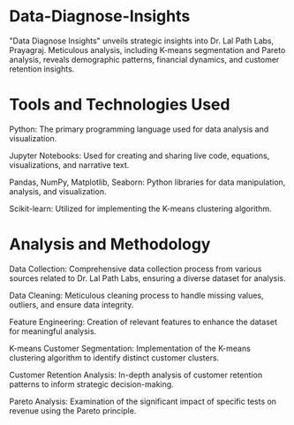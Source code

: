 # Data-Diagnose-Insights

"Data Diagnose Insights" unveils strategic insights into Dr. Lal Path Labs, Prayagraj. Meticulous analysis, including K-means segmentation and Pareto analysis, reveals demographic patterns, financial dynamics, and customer retention insights.

# Tools and Technologies Used
Python: The primary programming language used for data analysis and visualization.

Jupyter Notebooks: Used for creating and sharing live code, equations, visualizations, and narrative text.

Pandas, NumPy, Matplotlib, Seaborn: Python libraries for data manipulation, analysis, and visualization.

Scikit-learn: Utilized for implementing the K-means clustering algorithm.

# Analysis and Methodology

Data Collection: Comprehensive data collection process from various sources related to Dr. Lal Path Labs, ensuring a diverse dataset for analysis.

Data Cleaning: Meticulous cleaning process to handle missing values, outliers, and ensure data integrity.

Feature Engineering: Creation of relevant features to enhance the dataset for meaningful analysis.

K-means Customer Segmentation: Implementation of the K-means clustering algorithm to identify distinct customer clusters.

Customer Retention Analysis: In-depth analysis of customer retention patterns to inform strategic decision-making.

Pareto Analysis: Examination of the significant impact of specific tests on revenue using the Pareto principle.
